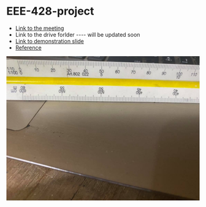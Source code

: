 # EEE-428-project

* [Link to the meeting](https://drive.google.com/file/d/1suz0qwsBVa3UPDn099hjZ33QhbdREJrg)
* Link to the drive forlder ---- will be updated soon
* [Link to demonstration slide](https://docs.google.com/presentation/d/1re2-hXplCEHdEndYvUw51bpDT0vp8kF0NFhb4nj7yrY)
* [Reference](https://pysource.com/2021/05/28/measure-size-of-an-object-with-opencv-aruco-marker-and-python/?fbclid=IwAR1ICzXxSEqugS_HGVEtg5wT60iHwmvVzUnFdE6QNHT4b7lG19yy8kN63q4)

![](https://raw.githubusercontent.com/iampartho/EEE-428-project/main/scale.jpg)
